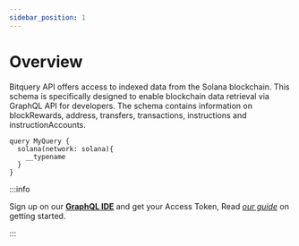 ```yaml
---
sidebar_position: 1
---
```


# Overview

Bitquery API offers access to indexed data from the Solana blockchain. This schema is specifically designed to enable blockchain data retrieval via GraphQL API for developers.
The schema contains information on blockRewards, address, transfers, transactions, instructions
and instructionAccounts.


```
query MyQuery {
  solana(network: solana){
    __typename
  }
}

```

:::info

Sign up on our **[GraphQL IDE](https://ide.bitquery.io/)** and get your Access Token, Read _[our guide](/docs/graphql-ide/how-to-start/)_ on getting started.

:::